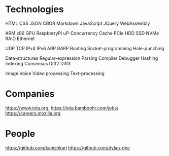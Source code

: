 Technologies
============

HTML CSS JSON CBOR Markdown
JavaScript JQuery
WebAssembly

ARM x86 GPU RaspberryPi
uP-Concurrency Cache
PCIe
HDD SSD NVMe RAID
Ethernet

UDP TCP IPv4 IPv6 ARP RARP Routing
Socket-programming
Hole-punching

Data-structures
Regular-expression Parsing Compiler Debugger
Hashing Indexing Consensus
Diff2 Diff3

Image Voice Video processing
Text-processing

Companies
=========

https://www.iota.org, https://iota.bamboohr.com/jobs/
https://careers.mozilla.org

People
======

https://github.com/kanishkarj
https://github.com/dylan-dpc

